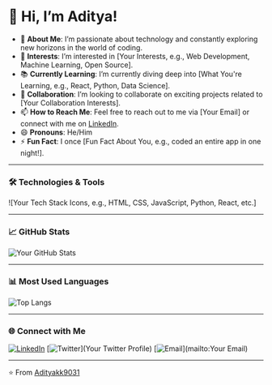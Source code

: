 # 👋 Hi, I’m Aditya!

- 🌟 **About Me**: I’m passionate about technology and constantly exploring new horizons in the world of coding.
- 🚀 **Interests**: I’m interested in [Your Interests, e.g., Web Development, Machine Learning, Open Source].
- 📚 **Currently Learning**: I’m currently diving deep into [What You're Learning, e.g., React, Python, Data Science].
- 🤝 **Collaboration**: I’m looking to collaborate on exciting projects related to [Your Collaboration Interests].
- 📫 **How to Reach Me**: Feel free to reach out to me via [Your Email] or connect with me on [LinkedIn](https://www.linkedin.com/in/aditya-kumar-singh-00591626a/).
- 😄 **Pronouns**: He/Him
- ⚡ **Fun Fact**: I once [Fun Fact About You, e.g., coded an entire app in one night!].

---

### 🛠️ **Technologies & Tools**

![Your Tech Stack Icons, e.g., HTML, CSS, JavaScript, Python, React, etc.]

---

### 📈 **GitHub Stats**

![Your GitHub Stats](https://github-readme-stats.vercel.app/api?username=Adityakk9031&show_icons=true&theme=radical)

---

### 📊 **Most Used Languages**

![Top Langs](https://github-readme-stats.vercel.app/api/top-langs/?username=Adityakk9031&layout=compact&theme=radical)

---

### 🌐 **Connect with Me**

[![LinkedIn](https://img.shields.io/badge/LinkedIn-0077B5?style=for-the-badge&logo=linkedin&logoColor=white)](https://www.linkedin.com/in/aditya-kumar-singh-00591626a/)
[![Twitter](https://img.shields.io/badge/Twitter-1DA1F2?style=for-the-badge&logo=twitter&logoColor=white)](Your Twitter Profile)
[![Email](https://img.shields.io/badge/Email-D14836?style=for-the-badge&logo=gmail&logoColor=white)](mailto:Your Email)

---

⭐️ From [Adityakk9031](https://github.com/Adityakk9031)
